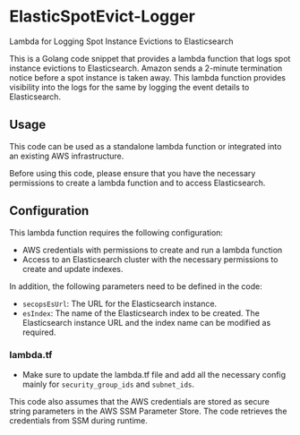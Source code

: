 # ElasticSpotEvict-Logger
Lambda for Logging Spot Instance Evictions to Elasticsearch

This is a Golang code snippet that provides a lambda function that logs spot instance evictions to Elasticsearch. Amazon sends a 2-minute termination notice before a spot instance is taken away. This lambda function provides visibility into the logs for the same by logging the event details to Elasticsearch.

## Usage

This code can be used as a standalone lambda function or integrated into an existing AWS infrastructure.

Before using this code, please ensure that you have the necessary permissions to create a lambda function and to access Elasticsearch.

## Configuration

This lambda function requires the following configuration:

- AWS credentials with permissions to create and run a lambda function
- Access to an Elasticsearch cluster with the necessary permissions to create and update indexes.

In addition, the following parameters need to be defined in the code:

- `secopsEsUrl`: The URL for the Elasticsearch instance.
- `esIndex`: The name of the Elasticsearch index to be created.
The Elasticsearch instance URL and the index name can be modified as required.

### lambda.tf

- Make sure to update the lambda.tf file and add all the necessary config mainly for `security_group_ids` and `subnet_ids`.

This code also assumes that the AWS credentials are stored as secure string parameters in the AWS SSM Parameter Store. The code retrieves the credentials from SSM during runtime.